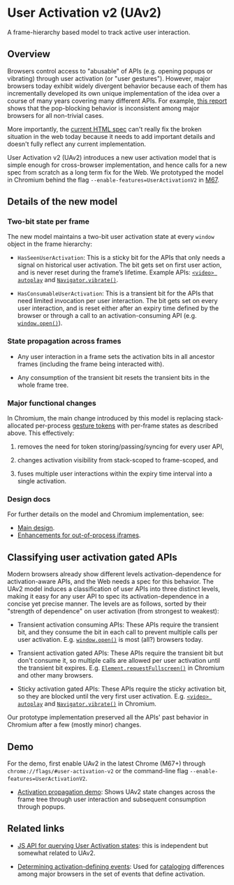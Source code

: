 # User Activation v2 (UAv2)
A frame-hierarchy based model to track active user interaction.


## Overview

Browsers control access to "abusable" of APIs (e.g. opening popups or vibrating)
through user activation (or "user gestures").  However, major browsers today
exhibit widely divergent behavior because each of them has incrementally
developed its own unique implementation of the idea over a course of many years
covering many different APIs.  For example, [this
report](https://docs.google.com/document/d/1hYRTEkfWDl-KO4Y6cG469FBC3nyBy9_SYItZ1EEsXUA/edit?usp=sharing)
shows that the pop-blocking behavior is inconsistent among major browsers for
all non-trivial cases.

More importantly, the [current HTML
spec](https://html.spec.whatwg.org/#triggered-by-user-activation) can't really
fix the broken situation in the web today because it needs to add important
details and doesn't fully reflect any current implementation.

User Activation v2 (UAv2) introduces a new user activation model that is simple
enough for cross-browser implementation, and hence calls for a new spec from
scratch as a long term fix for the Web.  We prototyped the model in Chromium
behind the flag `--enable-features=UserActivationV2` in
[M67](https://www.chromestatus.com/features/5722065667620864).


## Details of the new model

### Two-bit state per frame

The new model maintains a two-bit user activation state at every `window` object
in the frame hierarchy:
- `HasSeenUserActivation`: This is a sticky bit for the APIs that only needs a
  signal on historical user activation.  The bit gets set on first user action,
  and is never reset during the frame’s lifetime.  Example APIs: [`<video>
  autoplay`](https://developer.mozilla.org/en-US/docs/Web/HTML/Element/video)
  and
  [`Navigator.vibrate()`](https://developer.mozilla.org/en-US/docs/Web/API/Navigator/vibrate).

- `HasConsumableUserActivation`: This is a transient bit for the APIs that need
  limited invocation per user interaction.  The bit gets set on every user
  interaction, and is reset either after an expiry time defined by the browser
  or through a call to an activation-consuming API
  (e.g. [`window.open()`](https://developer.mozilla.org/en-US/docs/Web/API/Window/open)).


### State propagation across frames

- Any user interaction in a frame sets the activation bits in all ancestor
  frames (including the frame being interacted with).

- Any consumption of the transient bit resets the transient bits in the whole
  frame tree.


### Major functional changes

In Chromium, the main change introduced by this model is replacing
stack-allocated per-process [gesture
tokens](https://cs.chromium.org/chromium/src/third_party/blink/renderer/core/dom/user_gesture_indicator.h?rcl=4b937d53836386e51532fbe870938b33ce0455ed&l=20)
with per-frame states as described above.  This effectively:
1. removes the need for token storing/passing/syncing for every user API,

2. changes activation visibility from stack-scoped to frame-scoped, and

3. fuses multiple user interactions within the expiry time interval into a
   single activation.


### Design docs

For further details on the model and Chromium implementation, see:
- [Main design](https://docs.google.com/document/d/1erpl1yqJlc1pH0QvVVmi1s3WzqQLsEXTLLh6VuYp228/edit?usp=sharing).
- [Enhancements for out-of-process iframes](https://docs.google.com/document/d/1XL3vCedkqL65ueaGVD-kfB5RnnrnTaxLc7kmU91oerg/edit?usp=sharing).


## Classifying user activation gated APIs

Modern browsers already show different levels activation-dependence for
activation-aware APIs, and the Web needs a spec for this behavior.  The UAv2
model induces a classification of user APIs into three distinct levels, making
it easy for any user API to spec its activation-dependence in a concise yet
precise manner.  The levels are as follows, sorted by their "strength of
dependence" on user activation (from strongest to weakest):

- Transient activation consuming APIs: These APIs require the transient bit, and
  they consume the bit in each call to prevent multiple calls per user
  activation.
  E.g. [`window.open()`](https://developer.mozilla.org/en-US/docs/Web/API/Window/open)
  is most (all?)  browsers today.

- Transient activation gated APIs: These APIs require the transient bit but
  don't consume it, so multiple calls are allowed per user activation until the
  transient bit expires.  E.g.
  [`Element.requestFullscreen()`](https://developer.mozilla.org/en-US/docs/Web/API/Element/requestFullScreen)
  in Chromium and other many browsers.

- Sticky activation gated APIs: These APIs require the sticky activation bit, so
  they are blocked until the very first user activation.  E.g. [`<video>
  autoplay`](https://developer.mozilla.org/en-US/docs/Web/HTML/Element/video)
  and
  [`Navigator.vibrate()`](https://developer.mozilla.org/en-US/docs/Web/API/Navigator/vibrate)
  in Chromium.

Our prototype implementation preserved all the APIs' past behavior in
Chromium after a few (mostly minor) changes.


## Demo

For the demo, first enable UAv2 in the latest Chrome (M67+) through
`chrome://flags/#user-activation-v2` or the command-line flag
`--enable-features=UserActivationV2`.

- [Activation propagation
  demo](https://mustaqahmed.github.io/user-activation-v2/propagation/): Shows
  UAv2 state changes across the frame tree through user interaction and
  subsequent consumption through popups.


## Related links

- [JS API for querying User Activation
  states](https://github.com/dtapuska/useractivation): this is independent but
  somewhat related to UAv2.

- [Determining activation-defining
  events](https://mustaqahmed.github.io/user-activation-v2/event-set/): Used for
  [cataloging](https://docs.google.com/spreadsheets/d/1DGXjhQ6D3yZXIePOMo0dsd2agz0t5W7rYH1NwJ-QGJo/edit?usp=sharing)
  differences among major browsers in the set of events that define activation.
